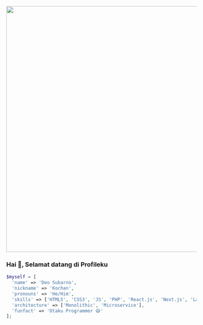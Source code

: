 <p align="center">
  <img src="https://user-images.githubusercontent.com/69864986/212568928-10d27de9-15da-4837-b916-3428bb17adb0.gif" width="650">
</p>

### Hai 👋, Selamat datang di Profileku

```php
$myself = [
  'name' => 'Deo Subarno',
  'nickname' => 'Kochan',
  'pronouns' => 'He/Him',
  'skills' => ['HTML5', 'CSS3', 'JS', 'PHP', 'React.js', 'Next.js', 'Laravel', 'TailwindCSS', 'Bootstrap'],
  'architecture' => ['Monolithic', 'Microservice'],
  'funfact' => 'Otaku Programmer 😅'
];
```
